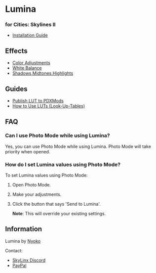 # Lumina
### for Cities: Skylines II

- [Installation Guide](https://github.com/NyokoDev/LuminaCS2/blob/master/Documentation/Installation.md)

## Effects

- [Color Adjustments](https://github.com/NyokoDev/LuminaCS2/blob/master/Documentation/ColorAdjustments.md)
- [White Balance](https://github.com/NyokoDev/LuminaCS2/blob/master/Documentation/WhiteBalance.md)
- [Shadows,Midtones,Highlights](https://github.com/NyokoDev/LuminaCS2/blob/master/Documentation/ShadowsMidtonesHighlights.md)

## Guides


- [Publish LUT to PDXMods](https://github.com/NyokoDev/LuminaCS2/blob/master/Documentation/PublishLUTToPdxMods.md)
- [How to Use LUTs (Look-Up-Tables)](https://github.com/NyokoDev/LuminaCS2/blob/master/Documentation/LUTS.md)



## FAQ

### Can I use Photo Mode while using Lumina?
Yes, you can use Photo Mode while using Lumina. Photo Mode will take priority when opened.

### How do I set Lumina values using Photo Mode?
To set Lumina values using Photo Mode:
1. Open Photo Mode.
2. Make your adjustments.
3. Click the button that says 'Send to Lumina'. 
   
   **Note**: This will override your existing settings.

## Information

Lumina by [Nyoko](https://steamcommunity.com/id/3092220398111/)

Contact:
- [SkyLinx Discord](https://discord.gg/8sVkaSGXc8)
- [PayPal](https://paypal.me/nyokodev)